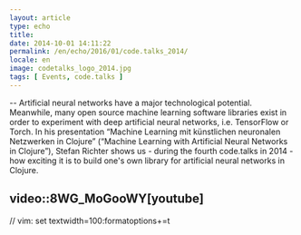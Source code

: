 ```yaml
---
layout: article
type: echo
title:
date: 2014-10-01 14:11:22
permalink: /en/echo/2016/01/code.talks_2014/
locale: en
image: codetalks_logo_2014.jpg
tags: [ Events, code.talks ]
---
```



--
Artificial neural networks have a major technological potential. Meanwhile, many open source machine learning software libraries exist in order to experiment with deep artificial neural networks, i.e. TensorFlow or Torch. In his presentation “Machine Learning mit künstlichen neuronalen Netzwerken in Clojure” (“Machine Learning with Artificial Neural Networks in Clojure”), Stefan Richter shows us - during the fourth code.talks in 2014 - how exciting it is to build one's own library for artificial neural networks in Clojure. 

video::8WG_MoGooWY[youtube]
--

// vim: set textwidth=100:formatoptions+=t
